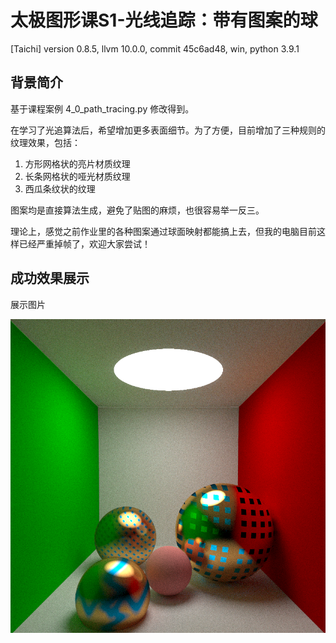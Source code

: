 # 太极图形课S1-光线追踪：带有图案的球
[Taichi] version 0.8.5, llvm 10.0.0, commit 45c6ad48, win, python 3.9.1

## 背景简介
基于课程案例 4_0_path_tracing.py 修改得到。

在学习了光追算法后，希望增加更多表面细节。为了方便，目前增加了三种规则的纹理效果，包括：
1. 方形网格状的亮片材质纹理
1. 长条网格状的哑光材质纹理
2. 西瓜条纹状的纹理

图案均是直接算法生成，避免了贴图的麻烦，也很容易举一反三。

理论上，感觉之前作业里的各种图案通过球面映射都能搞上去，但我的电脑目前这样已经严重掉帧了，欢迎大家尝试！


## 成功效果展示
展示图片

![demo](./data/demo.png)

